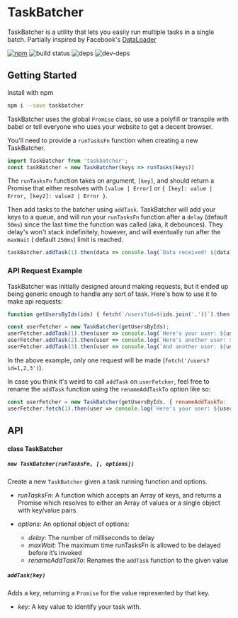 # TaskBatcher

TaskBatcher is a utility that lets you easily run multiple tasks in a single batch.
Partially inspired by Facebook's [DataLoader](https://github.com/facebook/dataloader)

[![npm](https://img.shields.io/npm/v/taskbatcher.svg?maxAge=2592000)]()
![build status](https://api.travis-ci.org/sgtpepper43/taskbatcher.svg)
![deps](https://david-dm.org/sgtpepper43/taskbatcher.svg)
![dev-deps](https://david-dm.org/sgtpepper43/taskbatcher/dev-status.svg)

## Getting Started

Install with npm
```bash
npm i --save taskbatcher
```

TaskBatcher uses the global `Promise` class, so use a polyfill or transpile with babel or tell everyone who uses your website to get a decent browser.

You'll need to provide a `runTasksFn` function when creating a new TaskBatcher.
```javascript
import TaskBatcher from 'taskbatcher';
const taskBatcher = new TaskBatcher(keys => runTasks(keys))
```
The `runTasksFn` function takes on argument, `[key]`, and should return a Promise that either resolves with `[value | Error]` or `{ [key]: value | Error, [key2]: value2 | Error }`.


Then add tasks to the batcher using `addTask`. TaskBatcher will add your keys to a queue, and will run your `runTasksFn` function after a `delay` (default `50ms`) since the last time the function was called (aka, it debounces). They delay's won't stack indefinitely, however, and will eventually run after the `maxWait` ( default `250ms`) limit is reached.

```javascript
taskBatcher.addTask(1).then(data => console.log(`Data received! ${data}`));
```

### API Request Example

TaskBatcher was initially designed around making requests, but it ended up being generic enough to handle any sort of task. Here's how to use it to make api requests:

```javascript
function getUsersByIds(ids) { fetch(`/users?id=${ids.join(',')}`).then(resp => resp.json()); }

const userFetcher = new TaskBatcher(getUsersByIds);
userFetcher.addTask(1).then(user => console.log(`Here's your user: ${user}`));
userFetcher.addTask(2).then(user => console.log(`Here's another user: ${user}`));
userFetcher.addTask(3).then(user => console.log(`And another user: ${user}`));
```

In the above example, only one request will be made (`fetch('/users?id=1,2,3')`).

In case you think it's weird to call `addTask` on `userFetcher`, feel free to rename the `addTask` function using the `renameAddTaskTo` option like so:
```javascript
const userFetcher = new TaskBatcher(getUsersByIds, { renameAddTaskTo: 'fetch' });
userFetcher.fetch(1).then(user => console.log(`Here's your user: ${user}`));
```

## API

#### class TaskBatcher

##### `new TaskBatcher(runTasksFn, [, options])`

Create a new `TaskBatcher` given a task running function and options.

- *runTasksFn*: A function which accepts an Array of keys, and returns a
  Promise which resolves to either an Array of values or a single object with key/value pairs.

- *options*: An optional object of options:
  - *delay*: The number of milliseconds to delay
  - *maxWait*: The maximum time runTasksFn is allowed to be delayed before it’s invoked
  - *renameAddTaskTo*: Renames the `addTask` function to the given value

##### `addTask(key)`

Adds a key, returning a `Promise` for the value represented by that key.

- *key*: A key value to identify your task with.
